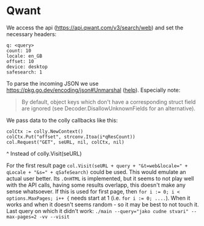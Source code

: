 # Qwant

We access the api (https://api.qwant.com/v3/search/web) and set the necessary headers: <br>
```
q: <query>
count: 10
locale: en_GB
offset: 10
device: desktop
safesearch: 1
```

To parse the incoming JSON we use https://pkg.go.dev/encoding/json#Unmarshal ([help](https://www.sohamkamani.com/golang/json/)). Especially note:
> By default, object keys which don't have a corresponding struct field are ignored (see Decoder.DisallowUnknownFields for an alternative).

We pass data to the colly callbacks like this:
```
colCtx := colly.NewContext()
colCtx.Put("offset", strconv.Itoa(i*qResCount))
col.Request("GET", seURL, nil, colCtx, nil)
```
^ Instead of colly.Visit(seURL)

For the first result page `col.Visit(seURL + query + "&t=web&locale=" + qLocale + "&s=" + qSafeSearch)` could be used. This would emulate an actual user better. Its `.OnHTML` is implemented, but it seems to not play well with the API calls, having some results overlapp, this doesn't make any sense whatsoever. If this is used for first page, then `for i := 0; i < options.MaxPages; i++ {` needs start at 1 (i.e. `for i := 0; ....`). When it works and when it doesn't seems random - so it may be best to not touch it. Last query on which it didn't work: `./main --query="jako cudne stvari" --max-pages=2 -vv --visit`